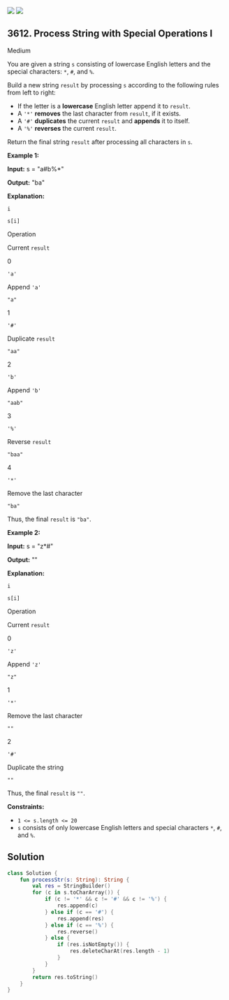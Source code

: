 [![](https://img.shields.io/github/stars/javadev/LeetCode-in-Kotlin?label=Stars&style=flat-square)](https://github.com/javadev/LeetCode-in-Kotlin)
[![](https://img.shields.io/github/forks/javadev/LeetCode-in-Kotlin?label=Fork%20me%20on%20GitHub%20&style=flat-square)](https://github.com/javadev/LeetCode-in-Kotlin/fork)

## 3612\. Process String with Special Operations I

Medium

You are given a string `s` consisting of lowercase English letters and the special characters: `*`, `#`, and `%`.

Build a new string `result` by processing `s` according to the following rules from left to right:

*   If the letter is a **lowercase** English letter append it to `result`.
*   A `'*'` **removes** the last character from `result`, if it exists.
*   A `'#'` **duplicates** the current `result` and **appends** it to itself.
*   A `'%'` **reverses** the current `result`.

Return the final string `result` after processing all characters in `s`.

**Example 1:**

**Input:** s = "a#b%\*"

**Output:** "ba"

**Explanation:**

`i`

`s[i]`

Operation

Current `result`

0

`'a'`

Append `'a'`

`"a"`

1

`'#'`

Duplicate `result`

`"aa"`

2

`'b'`

Append `'b'`

`"aab"`

3

`'%'`

Reverse `result`

`"baa"`

4

`'*'`

Remove the last character

`"ba"`

Thus, the final `result` is `"ba"`.

**Example 2:**

**Input:** s = "z\*#"

**Output:** ""

**Explanation:**

`i`

`s[i]`

Operation

Current `result`

0

`'z'`

Append `'z'`

`"z"`

1

`'*'`

Remove the last character

`""`

2

`'#'`

Duplicate the string

`""`

Thus, the final `result` is `""`.

**Constraints:**

*   `1 <= s.length <= 20`
*   `s` consists of only lowercase English letters and special characters `*`, `#`, and `%`.

## Solution

```kotlin
class Solution {
    fun processStr(s: String): String {
        val res = StringBuilder()
        for (c in s.toCharArray()) {
            if (c != '*' && c != '#' && c != '%') {
                res.append(c)
            } else if (c == '#') {
                res.append(res)
            } else if (c == '%') {
                res.reverse()
            } else {
                if (res.isNotEmpty()) {
                    res.deleteCharAt(res.length - 1)
                }
            }
        }
        return res.toString()
    }
}
```